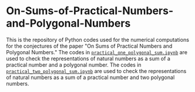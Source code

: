 # On-Sums-of-Practical-Numbers-and-Polygonal-Numbers

This is the repository of Python codes used for the numerical computations for the conjectures of the paper "On Sums of Practical Numbers and Polygonal Numbers." The codes in [`practical_one_polygonal_sum.ipynb`](../main/practical_one_polygonal_sum.ipynb) are used to check the representations of natural numbers as a sum of a practical number and a polygonal number. The codes in [`practical_two_polygonal_sum.ipynb`](../main/practical_two_polygonal_sum.ipynb) are used to check the representations of natural numbers as a sum of a practical number and two polygonal numbers.
